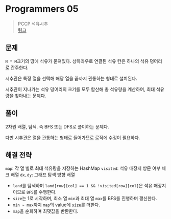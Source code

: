 # Programmers 05

> PCCP 석유시추
> <br/>
> [링크](https://school.programmers.co.kr/learn/courses/30/lessons/250136)

## 문제

`N * M`크기의 땅에 석유가 묻혀있다. 상하좌우로 연결된 석유 칸은 하나의 석유 덩어리로 간주한다.

시추관은 특정 열을 선택해 해당 열을 끝까지 관통하는 형태로 설치된다.

시추관이 지나가는 석유 덩어리의 크기를 모두 합산해 총 석유량을 계산하여, 최대 석유량을 찾아내는 문제다.

## 풀이

2차원 배열, 탐색. 즉 BFS 또는 DFS로 풀이하는 문제다.

다만 시추관은 열을 관통하는 형태로 들어가므로 로직에 수정이 필요하다.

## 해결 전략

`map`: 각 열 별로 최대 석유량을 저장하는 HashMap
`visited`: 석유 매장지 방문 여부 체크 배열
`dx,dy`: 그래프 탐색 방향 배열

- `land`를 탐색하며 `land[row][col] == 1 && !visited[row][col]`은 석유 매장지이므로 `BFS`를 수행한다.
- `size`는 1로 시작하며, 최소 열 `min`과 최대 열 `max`를 BFS를 진행하며 갱신한다.
- `min ~ max`까지 `map`의 value에 `size`를 더한다.
- `map`을 순회하며 최댓값을 반환한다.